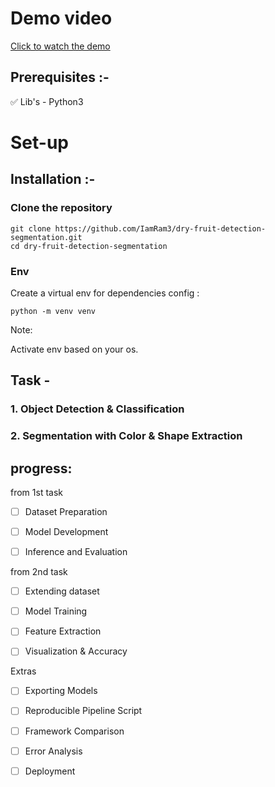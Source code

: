 # Demo video
[Click to watch the demo]()

## Prerequisites :-
✅ Lib's - Python3

# Set-up

## Installation :- 

### Clone the repository

    git clone https://github.com/IamRam3/dry-fruit-detection-segmentation.git
    cd dry-fruit-detection-segmentation

### Env

Create a virtual env for dependencies config :

    python -m venv venv
    

Note:

Activate env based on your os.

## Task -

### 1. Object Detection & Classification



 

### 2. Segmentation with Color & Shape Extraction


## progress:
from 1st task
- [ ] Dataset Preparation
- [ ] Model Development
- [ ] Inference and Evaluation


from 2nd task
- [ ] Extending dataset
- [ ] Model Training
- [ ] Feature Extraction
- [ ] Visualization & Accuracy


 Extras
 - [ ] Exporting Models
 - [ ] Reproducible Pipeline Script
 - [ ] Framework Comparison
 - [ ] Error Analysis
 - [ ] Deployment

